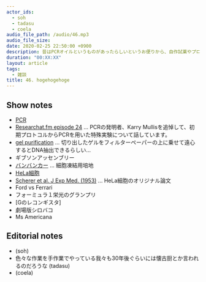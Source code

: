 ```yaml
---
actor_ids:
  - soh
  - tadasu
  - coela
audio_file_path: /audio/46.mp3
audio_file_size: 
date: 2020-02-25 22:50:00 +0900
description: 昔はPCRオイルというものがあったらしいというお便りから、自作試薬やプロトコル、培養細胞と人権、おすすめ動画について話しました。
duration: "00:XX:XX"
layout: article
tags: 
  - 雑談
title: 46. hogehogehoge
---
```


## Show notes
- [PCR](https://ja.wikipedia.org/wiki/%E3%83%9D%E3%83%AA%E3%83%A1%E3%83%A9%E3%83%BC%E3%82%BC%E9%80%A3%E9%8E%96%E5%8F%8D%E5%BF%9C)
- [Researchat.fm episode 24](https://researchat.fm/episode/24) ... PCRの発明者、Karry Mullisを追悼して、初期プロトコルからPCRを用いた特殊実験について話しています。
- [gel purification](https://twitter.com/mb_bucherlab/status/1230922778372714496) ... 切り出したゲルをフィルターペーパーの上に乗せて遠心するとDNA抽出できるらしい...
- ギブソンアッセンブリー
- [バンバンカー](https://www.n-genetics.com/products/search/detail.html?product_id=2966) ... 細胞凍結用培地
- [HeLa細胞](https://ja.wikipedia.org/wiki/HeLa%E7%B4%B0%E8%83%9E)
- [Scherer et al. J Exp Med. (1953)](https://www.ncbi.nlm.nih.gov/pmc/articles/PMC2136303/) ... HeLa細胞のオリジナル論文
- Ford vs Ferrari
- フォーミュラ１栄光のグランプリ
- [Gのレコンギスタ]
- 劇場版シロバコ
- Ms Americana


## Editorial notes
- (soh)
- 色々な作業を手作業でやっている我々も30年後ぐらいには懐古厨とか言われるのだろうな (tadasu)
- (coela)
